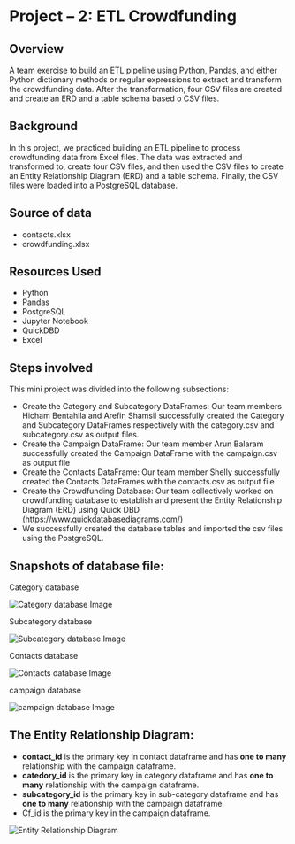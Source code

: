 # Project – 2: ETL Crowdfunding

## Overview

A team exercise to build an ETL pipeline using Python, Pandas, and either Python dictionary methods or regular expressions to extract and transform the crowdfunding data. After the transformation, four CSV files are created and create an ERD and a table schema based o CSV files. 

## Background

In this project, we practiced building an ETL pipeline to process crowdfunding data from Excel files. The data was extracted and transformed to, create four CSV files, and then used the CSV files to create an Entity Relationship Diagram (ERD) and a table schema. Finally, the CSV files were loaded into a PostgreSQL database.

## Source of data

 - contacts.xlsx
 - crowdfunding.xlsx

## Resources Used

 - Python
 - Pandas
 - PostgreSQL
 - Jupyter Notebook
 - QuickDBD
 - Excel

## Steps involved

This  mini project was divided into the following subsections:

 - Create the Category and Subcategory DataFrames: Our team members Hicham Bentahila and Arefin Shamsil successfully created the Category and Subcategory DataFrames respectively with the category.csv and subcategory.csv as output files.
 - Create the Campaign DataFrame: Our team member Arun Balaram successfully created the Campaign DataFrame with the campaign.csv as output file
 - Create the Contacts DataFrame: Our team member Shelly successfully created the Contacts DataFrames with the contacts.csv as output file
 - Create the Crowdfunding Database: Our team collectively worked on crowdfunding database to establish and present the Entity Relationship Diagram (ERD) using Quick DBD (https://www.quickdatabasediagrams.com/)
- We successfully created the database tables and imported the csv files using the PostgreSQL.

## Snapshots of database file:

Category database

![Category database Image](Crowfunding/Output/category_db.PNG)
 
Subcategory database

![Subcategory database Image](Crowfunding/Output/subcategory_db.PNG)
 
Contacts database

![Contacts database Image](Crowfunding/Output/contacts_db.PNG)
 
campaign database

![campaign database Image](Crowfunding/Output/campaign_db.PNG)

 
## The Entity Relationship Diagram:

- **contact\_id** is the primary key in contact dataframe and has **one to many** relationship with the campaign dataframe.
- **catedory\_id** is the primary key in category dataframe and has **one to many** relationship with the campaign dataframe.
- **subcategory\_id** is the primary key in sub-category dataframe and has **one to many** relationship with the campaign dataframe.
- Cf\_id is the primary key in the campaign dataframe.

![Entity Relationship Diagram](Crowfunding/Output/Crowdfunding_ERD.png)



